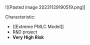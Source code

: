 ![[Pasted image 20231129190519.png]]

Characteristic:
- [[Extreme PMLC Model]]
- R&D project
- **Very High Risk**